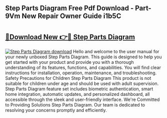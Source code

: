## Step Parts Diagram Free Pdf Download - Part-9Vm New Repair Owner Guide i1b5C

# <h2><a href="http://dfmqzd.blite.top/?on=Step+Parts+Diagram">🔗Download New 👉🔴 Step Parts Diagram</a></h2>

[![Step Parts Diagram download](https://i.imgur.com/lujVjoI.png)](http://dfmqzd.blite.top/?on=Step+Parts+Diagram)
Hello and welcome to the user manual for your newly unboxed Step Parts Diagram. This guide is designed to help you get started with your product and provide you with a thorough understanding of its features, functions, and capabilities. You will find clear instructions for installation, operation, maintenance, and troubleshooting. Safety Precautions for Children Step Parts Diagram This product is not suitable for children under age and should be used with adult supervision. Step Parts Diagram feature set includes biometric authentication, smart home integration, automatic updates, and personalized dashboard, all accessible through the sleek and user-friendly interface. We're Committed to Providing Solutions Step Parts Diagram. Our team is dedicated to resolving your concerns promptly and efficiently.
